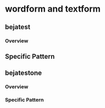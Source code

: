 # wordform and textform

## bejatest

### Overview

## Specific Pattern




## bejatestone

### Overview

### Specific Pattern


